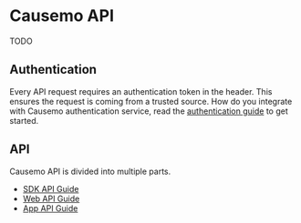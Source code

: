 Causemo API
====================
TODO

Authentication
--------------
Every API request requires an authentication token in the header. This ensures the request is coming from a trusted source. How do you integrate with Causemo authentication service, read the [authentication guide](https://github.com/Causemo/api-doc/blob/master/sections/authentication.md) to get started.

API
--------------
Causemo API is divided into multiple parts.
- [SDK API Guide](https://github.com/Causemo/api-doc/blob/master/sections/api/1/sdk/README.md) 
- [Web API Guide](https://github.com/Causemo/api-doc/blob/master/sections/api/1/web/README.md) 
- [App API Guide](https://github.com/Causemo/api-doc/blob/master/sections/api/1/app/README.md) 
